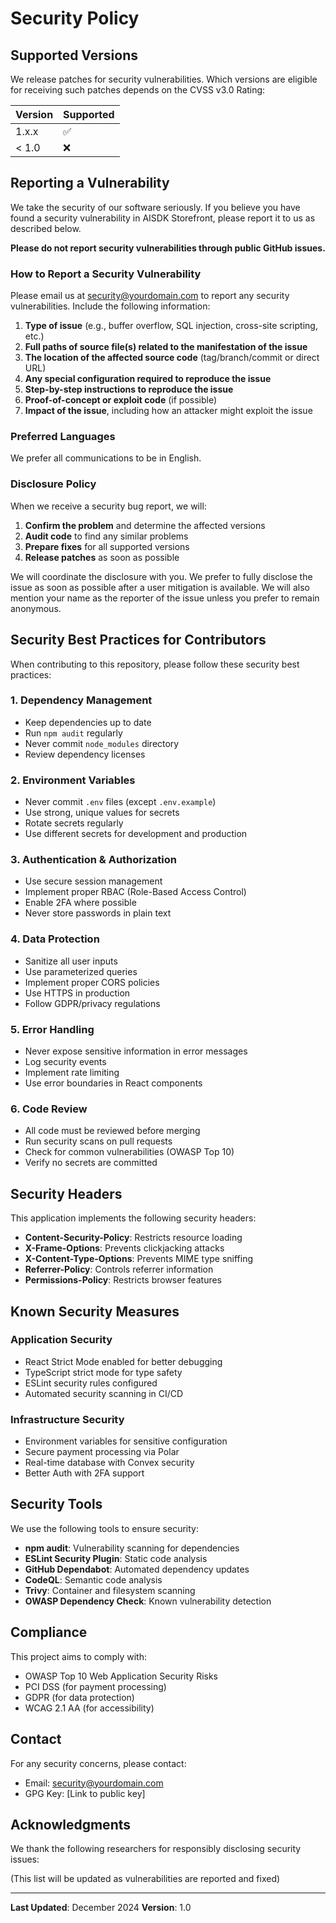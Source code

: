 # Security Policy

## Supported Versions

We release patches for security vulnerabilities. Which versions are eligible for receiving such patches depends on the CVSS v3.0 Rating:

| Version | Supported          |
| ------- | ------------------ |
| 1.x.x   | :white_check_mark: |
| < 1.0   | :x:                |

## Reporting a Vulnerability

We take the security of our software seriously. If you believe you have found a security vulnerability in AISDK Storefront, please report it to us as described below.

**Please do not report security vulnerabilities through public GitHub issues.**

### How to Report a Security Vulnerability

Please email us at security@yourdomain.com to report any security vulnerabilities. Include the following information:

1. **Type of issue** (e.g., buffer overflow, SQL injection, cross-site scripting, etc.)
2. **Full paths of source file(s) related to the manifestation of the issue**
3. **The location of the affected source code** (tag/branch/commit or direct URL)
4. **Any special configuration required to reproduce the issue**
5. **Step-by-step instructions to reproduce the issue**
6. **Proof-of-concept or exploit code** (if possible)
7. **Impact of the issue**, including how an attacker might exploit the issue

### Preferred Languages

We prefer all communications to be in English.

### Disclosure Policy

When we receive a security bug report, we will:

1. **Confirm the problem** and determine the affected versions
2. **Audit code** to find any similar problems
3. **Prepare fixes** for all supported versions
4. **Release patches** as soon as possible

We will coordinate the disclosure with you. We prefer to fully disclose the issue as soon as possible after a user mitigation is available. We will also mention your name as the reporter of the issue unless you prefer to remain anonymous.

## Security Best Practices for Contributors

When contributing to this repository, please follow these security best practices:

### 1. Dependency Management
- Keep dependencies up to date
- Run `npm audit` regularly
- Never commit `node_modules` directory
- Review dependency licenses

### 2. Environment Variables
- Never commit `.env` files (except `.env.example`)
- Use strong, unique values for secrets
- Rotate secrets regularly
- Use different secrets for development and production

### 3. Authentication & Authorization
- Use secure session management
- Implement proper RBAC (Role-Based Access Control)
- Enable 2FA where possible
- Never store passwords in plain text

### 4. Data Protection
- Sanitize all user inputs
- Use parameterized queries
- Implement proper CORS policies
- Use HTTPS in production
- Follow GDPR/privacy regulations

### 5. Error Handling
- Never expose sensitive information in error messages
- Log security events
- Implement rate limiting
- Use error boundaries in React components

### 6. Code Review
- All code must be reviewed before merging
- Run security scans on pull requests
- Check for common vulnerabilities (OWASP Top 10)
- Verify no secrets are committed

## Security Headers

This application implements the following security headers:

- **Content-Security-Policy**: Restricts resource loading
- **X-Frame-Options**: Prevents clickjacking attacks
- **X-Content-Type-Options**: Prevents MIME type sniffing
- **Referrer-Policy**: Controls referrer information
- **Permissions-Policy**: Restricts browser features

## Known Security Measures

### Application Security
- React Strict Mode enabled for better debugging
- TypeScript strict mode for type safety
- ESLint security rules configured
- Automated security scanning in CI/CD

### Infrastructure Security
- Environment variables for sensitive configuration
- Secure payment processing via Polar
- Real-time database with Convex security
- Better Auth with 2FA support

## Security Tools

We use the following tools to ensure security:

- **npm audit**: Vulnerability scanning for dependencies
- **ESLint Security Plugin**: Static code analysis
- **GitHub Dependabot**: Automated dependency updates
- **CodeQL**: Semantic code analysis
- **Trivy**: Container and filesystem scanning
- **OWASP Dependency Check**: Known vulnerability detection

## Compliance

This project aims to comply with:

- OWASP Top 10 Web Application Security Risks
- PCI DSS (for payment processing)
- GDPR (for data protection)
- WCAG 2.1 AA (for accessibility)

## Contact

For any security concerns, please contact:
- Email: security@yourdomain.com
- GPG Key: [Link to public key]

## Acknowledgments

We thank the following researchers for responsibly disclosing security issues:

(This list will be updated as vulnerabilities are reported and fixed)

---

**Last Updated**: December 2024
**Version**: 1.0